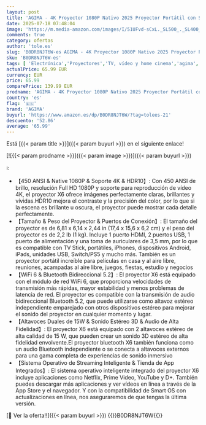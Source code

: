 ```yaml
---
layout: post
title: 'AGIMA - 4K Proyector 1080P Nativo 2025 Proyector Portátil con Smart TV OS Apps integradas  450ANSI Alto Brillo  WiFi 6  Bluetooth 5.2 Proyector Compatible con TV Stick/Smartphone/HDMI  Blanco'
date: 2025-07-18 07:48:04
image: 'https://m.media-amazon.com/images/I/51UFvd-sCxL._SL500_._SL400_.jpg'
comments: true
category: ofertas
author: 'tole.es'
slug: 'B0DR8NJT6W-es AGIMA - 4K Proyector 1080P Nativo 2025 Proyector Portátil...'
sku: 'B0DR8NJT6W-es'
tags: [ 'Electrónica','Proyectores','TV, vídeo y home cinema','agima','smart','tv','🇪🇸', ]
actualPrice: 65.99 EUR
currency: EUR
price: 65.99
comparePrice: 139.99 EUR
prodname: 'AGIMA - 4K Proyector 1080P Nativo 2025 Proyector Portátil con Smart TV OS Apps integradas  450ANSI Alto Brillo  WiFi 6  Bluetooth 5.2 Proyector Compatible con TV Stick/Smartphone/HDMI  Blanco'
country: 'es'
flag: '🇪🇸'
brand: 'AGIMA'
buyurl: 'https://www.amazon.es/dp/B0DR8NJT6W/?tag=tolees-21'
descuento: '52.86'
average: '65.99'
---
```


Está [{{< param title >}}]({{< param buyurl >}}) en el siguiente enlace!

[![{{< param prodname >}}]({{< param image >}})]({{< param buyurl >}})

ℹ️:

- 【450 ANSI & Native 1080P & Soporte 4K & HDR10】: Con 450 ANSI de brillo, resolución Full HD 1080P y soporte para reproducción de vídeo 4K, el proyector X6 ofrece imágenes perfectamente claras, brillantes y vívidas.HDR10 mejora el contraste y la precisión del color, por lo que si la escena es brillante u oscura, el proyector puede mostrar cada detalle perfectamente.
- 【Tamaño & Peso del Proyector & Puertos de Conexión】: El tamaño del proyector es de 6,81 x 6,14 x 2,44 in (17,4 x 15,6 x 6,2 cm) y el peso del proyector es de 2,2 lb (1 kg). Incluye 1 puerto HDMI, 2 puertos USB, 1 puerto de alimentación y una toma de auriculares de 3,5 mm, por lo que es compatible con TV Stick, portátiles, iPhones, dispositivos Android, iPads, unidades USB, Switch/PS5 y mucho más. También es un proyector portátil increíble para películas en casa y al aire libre, reuniones, acampadas al aire libre, juegos, fiestas, estudio y negocios
- 【WiFi 6 & Bluetooth Bidireccional 5.2】: El proyector X6 está equipado con el módulo de red WiFi 6, que proporciona velocidades de transmisión más rápidas, mayor estabilidad y menos problemas de latencia de red. El proyector es compatible con la transmisión de audio bidireccional Bluetooth 5.2, que puede utilizarse como altavoz estéreo independiente emparejado con otros dispositivos estéreo para mejorar el sonido del proyector en cualquier momento y lugar.
- 【Altavoces Duales de 15W & Sonido Estéreo 3D & Audio de Alta Fidelidad】: El proyector X6 está equipado con 2 altavoces estéreo de alta calidad de 15 W, que pueden crear un sonido 3D estéreo de alta fidelidad envolvente.El proyector bluetooth X6 también funciona como un audio Bluetooth independiente o se conecta a altavoces externos para una gama completa de experiencias de sonido inmersivo
- 【Sistema Operativo de Streaming Inteligente & Tienda de App Integrados】: El sistema operativo inteligente integrado del proyector X6 incluye aplicaciones como NetfIix, Prime Video, YouTube y D+. También puedes descargar más aplicaciones y ver vídeos en línea a través de la App Store y el navegador. Y con la compatibilidad de Smart OS con actualizaciones en línea, nos aseguraremos de que tengas la última versión.

[🛒 Ver la oferta!!]({{< param buyurl >}})
{{<world>}}B0DR8NJT6W{{</world>}}
